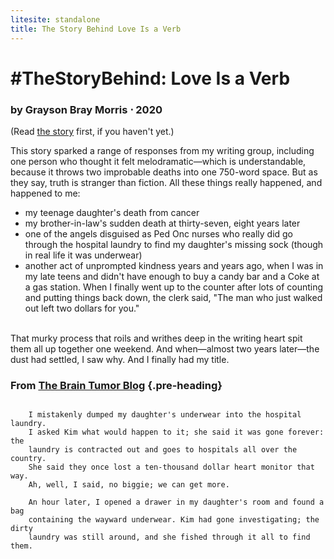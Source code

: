 ```yaml
---
litesite: standalone
title: The Story Behind Love Is a Verb
---
```

# #TheStoryBehind: Love Is a Verb

### by Grayson Bray Morris ⋅ 2020

(Read [the story](HOME_URL_PHlove-is-verb/) first, if you haven't yet.)

This story sparked a range of responses from my writing group, including
one person who thought it felt melodramatic&mdash;which is understandable,
because it throws two improbable deaths into one 750-word space. But as
they say, truth is stranger than fiction. All these things really
happened, and happened to me:

- my teenage daughter's death from cancer
- my brother-in-law's sudden death at thirty-seven, eight years later
- one of the angels disguised as Ped Onc nurses who really did go
  through the hospital laundry to find my daughter's missing sock
  (though in real life it was underwear)
- another act of unprompted kindness years and years ago, when I was in
  my late teens and didn't have enough to buy a candy bar and a Coke at
  a gas station. When I finally went up to the counter after lots of
  counting and putting things back down, the clerk said, "The man who
  just walked out left two dollars for you."

\
That murky process that roils and writhes deep in the writing heart spit
them all up together one weekend. And when&mdash;almost two years
later&mdash;the dust had settled, I saw why. And I finally had my title.

### From [The Brain Tumor Blog](DOMAIN_URL_PHbrain-tumor-blog/) {.pre-heading}
~~~~~
    
    I mistakenly dumped my daughter's underwear into the hospital laundry. 
    I asked Kim what would happen to it; she said it was gone forever: the 
    laundry is contracted out and goes to hospitals all over the country. 
    She said they once lost a ten-thousand dollar heart monitor that way. 
    Ah, well, I said, no biggie; we can get more.

    An hour later, I opened a drawer in my daughter's room and found a bag 
    containing the wayward underwear. Kim had gone investigating; the dirty 
    laundry was still around, and she fished through it all to find them.
    
~~~~~
